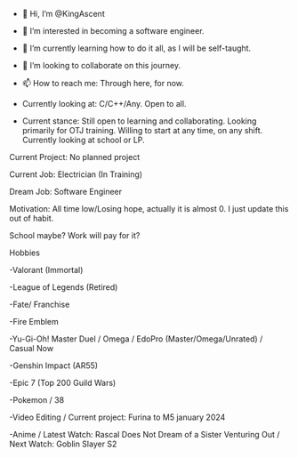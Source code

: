 - 👋 Hi, I’m @KingAscent
- 👀 I’m interested in becoming a software engineer.
- 🌱 I’m currently learning how to do it all, as I will be self-taught.
- 💞️ I’m looking to collaborate on this journey.
- 📫 How to reach me: Through here, for now. 

- Currently looking at: C/C++/Any. Open to all.

- Current stance: Still open to learning and collaborating. Looking primarily for OTJ training. Willing to start at any time, on any shift. Currently looking at school or LP.

Current Project: No planned project

Current Job: Electrician (In Training)

Dream Job: Software Engineer

Motivation: All time low/Losing hope, actually it is almost 0. I just update this out of habit. 

School maybe? Work will pay for it?

Hobbies

-Valorant (Immortal)

-League of Legends (Retired)

-Fate/ Franchise

-Fire Emblem

-Yu-Gi-Oh! Master Duel / Omega / EdoPro (Master/Omega/Unrated) / Casual Now

-Genshin Impact (AR55)

-Epic 7 (Top 200 Guild Wars)

-Pokemon / 38

-Video Editing / Current project: Furina to M5 january 2024

-Anime / Latest Watch: Rascal Does Not Dream of a Sister Venturing Out / Next Watch: Goblin Slayer S2
<!---
KingAscent/KingAscent is a ✨ special ✨ repository because its `README.md` (this file) appears on your GitHub profile.
You can click the Preview link to take a look at your changes.
--->
